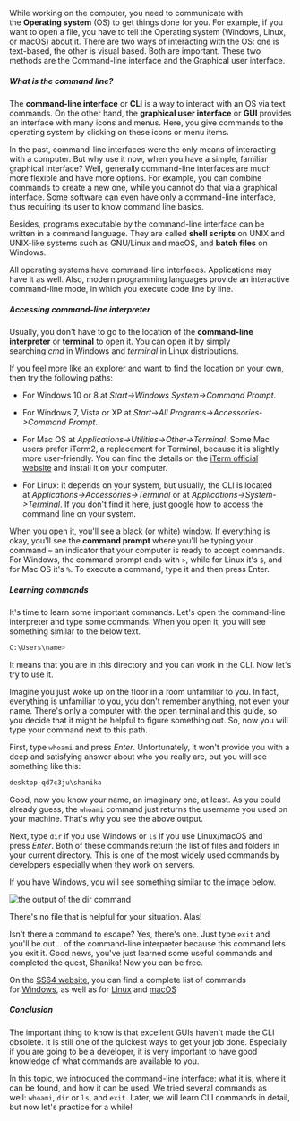 While working on the computer, you need to communicate with the **Operating system** (OS) to get things done for you. For example, if you want to open a file, you have to tell the Operating system (Windows, Linux, or macOS) about it. There are two ways of interacting with the OS: one is text-based, the other is visual based. Both are important. These two methods are the Command-line interface and the Graphical user interface.

##### What is the command line?

The **command-line interface** or **CLI** is a way to interact with an OS via text commands. On the other hand, the **graphical user interface** or **GUI** provides an interface with many icons and menus. Here, you give commands to the operating system by clicking on these icons or menu items.

In the past, command-line interfaces were the only means of interacting with a computer. But why use it now, when you have a simple, familiar graphical interface? Well, generally command-line interfaces are much more flexible and have more options. For example, you can combine commands to create a new one, while you cannot do that via a graphical interface. Some software can even have only a command-line interface, thus requiring its user to know command line basics.

Besides, programs executable by the command-line interface can be written in a command language. They are called **shell scripts** on UNIX and UNIX-like systems such as GNU/Linux and macOS, and **batch files** on Windows.

All operating systems have command-line interfaces. Applications may have it as well. Also, modern programming languages provide an interactive command-line mode, in which you execute code line by line.

##### Accessing command-line interpreter

Usually, you don't have to go to the location of the **command-line interpreter** or **terminal** to open it. You can open it by simply searching _cmd_ in Windows and _terminal_ in Linux distributions.

If you feel more like an explorer and want to find the location on your own, then try the following paths:

- For Windows 10 or 8 at _Start->Windows System->Command Prompt_.
    
- For Windows 7, Vista or XP at _Start->All Programs->Accessories->Command Prompt_.
    
- For Mac OS at _Applications->Utilities->Other->Terminal_. Some Mac users prefer iTerm2, a replacement for Terminal, because it is slightly more user-friendly. You can find the details on the [iTerm official website](https://www.iterm2.com/downloads.html) and install it on your computer.
    
- For Linux: it depends on your system, but usually, the CLI is located at _Applications->Accessories->Terminal_ or at _Applications->System->Terminal_. If you don't find it here, just google how to access the command line on your system.
    

When you open it, you'll see a black (or white) window. If everything is okay, you'll see the **command prompt** where you'll be typing your command – an indicator that your computer is ready to accept commands. For Windows, the command prompt ends with `>`, while for Linux it's `$`, and for Mac OS it's `%`. To execute a command, type it and then press Enter.

##### Learning commands

It's time to learn some important commands. Let's open the command-line interpreter and type some commands. When you open it, you will see something similar to the below text.

```bash
C:\Users\name>
```

It means that you are in this directory and you can work in the CLI. Now let's try to use it.

Imagine you just woke up on the floor in a room unfamiliar to you. In fact, everything is unfamiliar to you, you don't remember anything, not even your name. There's only a computer with the open terminal and this guide, so you decide that it might be helpful to figure something out. So, now you will type your command next to this path.

First, type `whoami` and press _Enter_. Unfortunately, it won't provide you with a deep and satisfying answer about who you really are, but you will see something like this:

```bash
desktop-qd7c3ju\shanika
```

Good, now you know your name, an imaginary one, at least. As you could already guess, the `whoami` command just returns the username you used on your machine. That's why you see the above output.

Next, type `dir` if you use Windows or `ls` if you use Linux/macOS and press _Enter_. Both of these commands return the list of files and folders in your current directory. This is one of the most widely used commands by developers especially when they work on servers.

If you have Windows, you will see something similar to the image below.

![the output of the dir command](https://ucarecdn.com/7d86c81a-7896-42ed-8c88-1fe7e6e5aa01/)

There's no file that is helpful for your situation. Alas!

Isn't there a command to escape? Yes, there's one. Just type `exit` and you'll be out... of the command-line interpreter because this command lets you exit it. Good news, you've just learned some useful commands and completed the quest, Shanika! Now you can be free.

On the [SS64 website](https://ss64.com/), you can find a complete list of commands for [Windows](https://ss64.com/nt/), as well as for [Linux](https://ss64.com/bash/) and [macOS](https://ss64.com/osx/)

##### Conclusion

The important thing to know is that excellent GUIs haven't made the CLI obsolete. It is still one of the quickest ways to get your job done. Especially if you are going to be a developer, it is very important to have good knowledge of what commands are available to you.

In this topic, we introduced the command-line interface: what it is, where it can be found, and how it can be used. We tried several commands as well: `whoami`, `dir` or `ls`, and `exit`. Later, we will learn CLI commands in detail, but now let's practice for a while!
